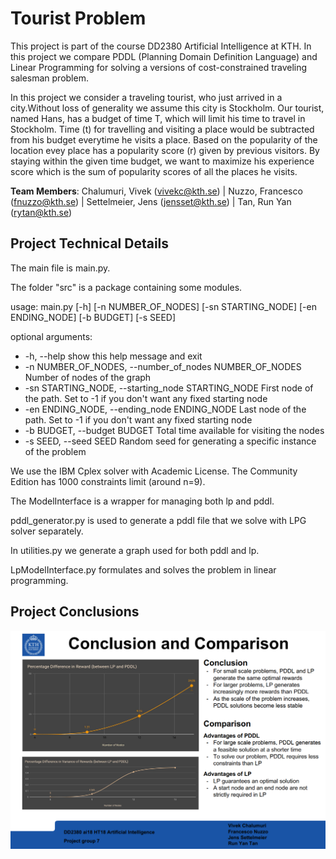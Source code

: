# Tourist Problem

This project is part of the course DD2380 Artificial Intelligence at KTH. In this project we compare PDDL (Planning Domain Definition Language) and Linear Programming for solving a versions of cost-constrained traveling salesman problem. 

In this project we consider a traveling tourist, who just arrived in a city.Without loss of generality we assume this city is Stockholm. Our tourist, named Hans, has a budget of time T, which will limit his time to travel in Stockholm. Time (t) for travelling and visiting a place would be subtracted from his budget everytime he visits a place. Based on the popularity of the location evey place has a popularity score (r) given by previous visitors. By staying within the given time budget, we want to maximize his experience score which is the sum of popularity scores of all the places he visits.

**Team Members**: Chalumuri, Vivek (vivekc@kth.se) | Nuzzo, Francesco (fnuzzo@kth.se) | Settelmeier, Jens (jensset@kth.se) | Tan, Run Yan (rytan@kth.se)
## Project Technical Details 

The main file is main.py.

The folder "src" is a package containing some modules.

usage: main.py     [-h]      [-n NUMBER_OF_NODES]   [-sn STARTING_NODE]  [-en ENDING_NODE]  [-b BUDGET]  [-s SEED]

optional arguments:

  - -h, --help            show this help message and exit
  - -n NUMBER_OF_NODES, --number_of_nodes NUMBER_OF_NODES
                        Number of nodes of the graph
  - -sn STARTING_NODE, --starting_node STARTING_NODE
                        First node of the path. Set to -1 if you don't want
                        any fixed starting node
  - -en ENDING_NODE, --ending_node ENDING_NODE
                        Last node of the path. Set to -1 if you don't want any
                        fixed starting node
  - -b BUDGET, --budget BUDGET
                        Total time available for visiting the nodes
  - -s SEED, --seed SEED  Random seed for generating a specific instance of the
                        problem

We use the IBM Cplex solver with Academic License. The Community Edition has 1000 constraints limit (around n=9).

The ModelInterface is a wrapper for managing both lp and pddl.

pddl_generator.py is used to generate a pddl file that we solve with LPG solver separately.

In utilities.py we generate a graph used for both pddl and lp.

LpModelInterface.py formulates and solves the problem in linear programming.

## Project Conclusions

<img src='src/conclusion.png'>
